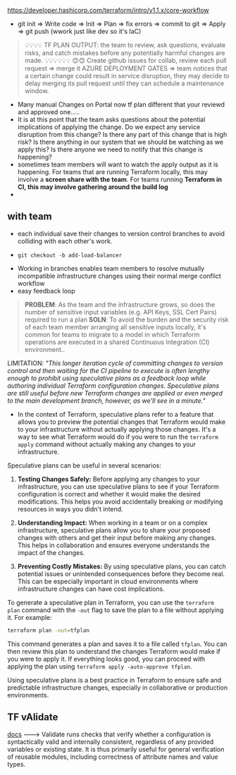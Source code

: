 https://developer.hashicorp.com/terraform/intro/v1.1.x/core-workflow

- git init => Write code => Init => Plan => fix errors => commit to git => Apply => git push (wwork just like dev so it's IaC)
> 💡💡💡💡
> TF PLAN OUTPUT: the team to review, ask questions, evaluate risks, and catch mistakes before any potentially harmful changes are made.
> 💡💡💡💡💡💡
> 😊😊 Create github issues for collab, review each pull request => merge it
> AZURE DEPLOYMENT GATES => team notices that a certain change could result in service disruption, they may decide to delay merging its pull request until they can schedule a maintenance window.

- Many manual Changes on Portal now tf plan different that your reviewd and approved one.....
- It is at this point that the team asks questions about the potential implications of applying the change. Do we expect any service disruption from this change? Is there any part of this change that is high risk? Is there anything in our system that we should be watching as we apply this? Is there anyone we need to notify that this change is happening?
- sometimes team members will want to watch the apply output as it is happening. For teams that are running Terraform locally, this may involve a **screen share with the team**. For teams running **Terraform in CI, this may involve gathering around the build log**
- 
## with team
- each individual save their changes to version control branches to avoid colliding with each other's work.
- ```
  git checkout -b add-load-balancer
  ```
- Working in branches enables team members to resolve mutually incompatible infrastructure changes using their normal merge conflict workflow
- easy feedback loop
> **PROBLEM**: As the team and the infrastructure grows, so does the number of sensitive input variables (e.g. API Keys, SSL Cert Pairs) required to run a plan
> **SOLN**: To avoid the burden and the security risk of each team member arranging all sensitive inputs locally, it's common for teams to migrate to a model in which Terraform operations are executed in a shared Continuous Integration (CI) environment..

LIMITATION:
*"This longer iteration cycle of committing changes to version control and then waiting for the CI pipeline to execute is often lengthy enough to prohibit using speculative plans as a feedback loop while authoring individual Terraform configuration changes. Speculative plans are still useful before new Terraform changes are applied or even merged to the main development branch, however, as we'll see in a minute."*
- In the context of Terraform, speculative plans refer to a feature that allows you to preview the potential changes that Terraform would make to your infrastructure without actually applying those changes. It's a way to see what Terraform would do if you were to run the `terraform apply` command without actually making any changes to your infrastructure.

Speculative plans can be useful in several scenarios:

1. **Testing Changes Safely:** Before applying any changes to your infrastructure, you can use speculative plans to see if your Terraform configuration is correct and whether it would make the desired modifications. This helps you avoid accidentally breaking or modifying resources in ways you didn't intend.

2. **Understanding Impact:** When working in a team or on a complex infrastructure, speculative plans allow you to share your proposed changes with others and get their input before making any changes. This helps in collaboration and ensures everyone understands the impact of the changes.

3. **Preventing Costly Mistakes:** By using speculative plans, you can catch potential issues or unintended consequences before they become real. This can be especially important in cloud environments where infrastructure changes can have cost implications.

To generate a speculative plan in Terraform, you can use the `terraform plan` command with the `-out` flag to save the plan to a file without applying it. For example:

```bash
terraform plan -out=tfplan
```

This command generates a plan and saves it to a file called `tfplan`. You can then review this plan to understand the changes Terraform would make if you were to apply it. If everything looks good, you can proceed with applying the plan using `terraform apply -auto-approve tfplan`.

Using speculative plans is a best practice in Terraform to ensure safe and predictable infrastructure changes, especially in collaborative or production environments.

## TF vAlidate
[docs](https://developer.hashicorp.com/terraform/cli/v1.1.x/commands/validate) --->
Validate runs checks that verify whether a configuration is syntactically valid and internally consistent, regardless of any provided variables or existing state. It is thus primarily useful for general verification of reusable modules, including correctness of attribute names and value types.
